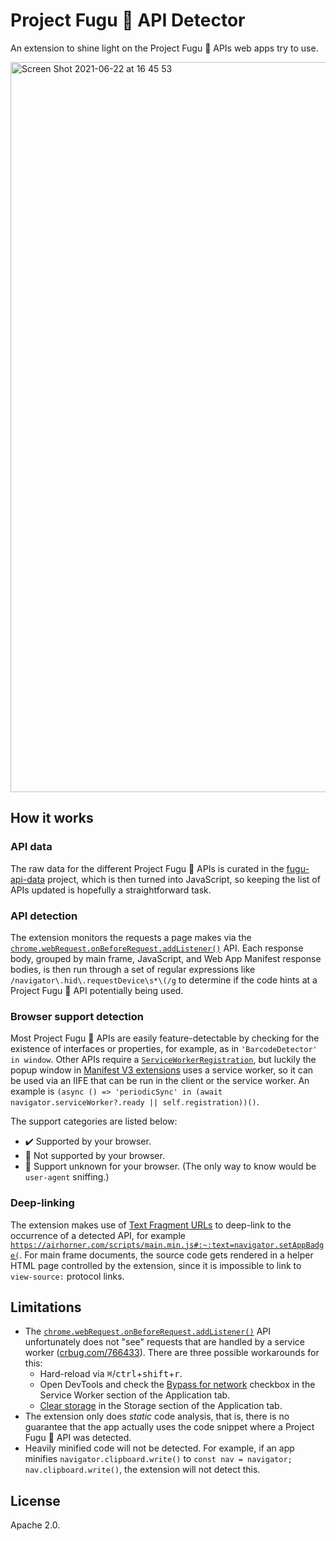 # Project Fugu&nbsp;🐡 API Detector

An extension to shine light on the Project Fugu&nbsp;🐡 APIs web apps try to
use.

<img width="1168" alt="Screen Shot 2021-06-22 at 16 45 53" src="https://user-images.githubusercontent.com/145676/122972281-41f10d00-d390-11eb-9d81-36d33146c9b3.png">

## How it works

### API data

The raw data for the different Project Fugu&nbsp;🐡 APIs is curated in the
[fugu-api-data](https://github.com/tomayac/fugu-api-data/blob/main/README.md) project,
which is then turned into JavaScript, so keeping the list of APIs updated is
hopefully a straightforward task.

### API detection

The extension monitors the requests a page makes via the
[`chrome.webRequest.onBeforeRequest.addListener()`](https://developer.chrome.com/docs/extensions/reference/webRequest/#event-onBeforeRequest)
API. Each response body, grouped by main frame, JavaScript, and Web App Manifest
response bodies, is then run through a set of regular expressions like
`/navigator\.hid\.requestDevice\s*\(/g` to determine if the code hints at a
Project Fugu&nbsp;🐡 API potentially being used.

### Browser support detection

Most Project Fugu&nbsp;🐡 APIs are easily feature-detectable by checking for the
existence of interfaces or properties, for example, as in
`'BarcodeDetector' in window`. Other APIs require a
[`ServiceWorkerRegistration`](https://developer.mozilla.org/en-US/docs/Web/API/ServiceWorkerRegistration),
but luckily the popup window in
[Manifest V3 extensions](https://developer.chrome.com/docs/extensions/mv3/intro/)
uses a service worker, so it can be used via an IIFE that can be run in the
client or the service worker. An example is
`(async () => 'periodicSync' in (await navigator.serviceWorker?.ready || self.registration))()`.

The support categories are listed below:

- ✔️ Supported by your browser.
- 🚫 Not supported by your browser.
- 🤷 Support unknown for your browser. (The only way to know would be
  `user-agent` sniffing.)

### Deep-linking

The extension makes use of [Text Fragment URLs](https://web.dev/text-fragments/)
to deep-link to the occurrence of a detected API, for example
[`https://airhorner.com/scripts/main.min.js#:~:text=navigator.setAppBadge(`](https://airhorner.com/scripts/main.min.js#:~:text=navigator.setAppBadge%28).
For main frame documents, the source code gets rendered in a helper HTML page
controlled by the extension, since it is impossible to link to `view-source:`
protocol links.

## Limitations

- The
  [`chrome.webRequest.onBeforeRequest.addListener()`](https://developer.chrome.com/docs/extensions/reference/webRequest/#event-onBeforeRequest)
  API unfortunately does not "see" requests that are handled by a service worker
  ([crbug.com/766433](https://crbug.com/766433)). There are three possible
  workarounds for this:
  - Hard-reload via
    <nobr><kbd>⌘</kbd>/<kbd>ctrl</kbd>+<kbd>shift</kbd>+<kbd>r</kbd></nobr>.
  - Open DevTools and check the
    [Bypass for network](https://developer.chrome.com/docs/devtools/progressive-web-apps/#:~:text=bypass%20for%20network)
    checkbox in the Service Worker section of the Application tab.
  - [Clear storage](https://developer.chrome.com/docs/devtools/progressive-web-apps/#clear-storage)
    in the Storage section of the Application tab.
- The extension only does _static_ code analysis, that is, there is no guarantee
  that the app actually uses the code snippet where a Project Fugu&nbsp;🐡 API
  was detected.
- Heavily minified code will not be detected. For example, if an app minifies
  `navigator.clipboard.write()` to
  `const nav = navigator; nav.clipboard.write()`, the extension will not detect
  this.

## License

Apache 2.0.

